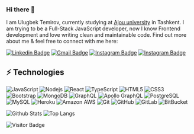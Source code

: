 ### Hi there 👋

I am Ulugbek Temirov, currently studying at [Ajou university](https://www.ajou.uz/) in Tashkent. I am trying to be a Full-Stack JavaScript developer, now I know Frontend development and love writing clean and maintainable code. Find out more about me & feel free to connect with me here:

[![Linkedin Badge](https://img.shields.io/badge/-UlugbekTemirov-blue?style=flat&logo=Linkedin&logoColor=white&link=https://www.linkedin.com/in/ulugbek-temirov-844a84208//)](https://www.linkedin.com/in/ulugbek-temirov-844a84208/)
[![Gmail Badge](https://img.shields.io/badge/-temirovulugbek2003@gmail.com-c14438?style=flat&logo=Gmail&logoColor=white&link=mailto:temirovulugbek2003@gmail.com)](mailto:temirovulugbek2003@gmail.com)
[![Instagram Badge](https://img.shields.io/badge/-ulugbek.exe-critical?style=flat&logo=instagram&logoColor=white&link=https://instagram.com/ulugbek.exe)](https://www.instagram.com/ulugbek.exe)
[![Instagram Badge](https://img.shields.io/badge/-TemirovUlugbek-orange?style=flat&logo=telegram&logoColor=white&link=https://www.t.me/TemirovUlugbek)](https://www.t.me/TemirovUlugbek)


## ⚡ Technologies

![JavaScript](https://img.shields.io/badge/-JavaScript-black?style=flat&logo=javascript)
![Nodejs](https://img.shields.io/badge/-Nodejs-orange?style=flat&logo=Node.js)
![React](https://img.shields.io/badge/-React-black?style=flat&logo=react)
![TypeScript](https://img.shields.io/badge/-TypeScript-007ACC?style=flat&logo=typescript&logoColor=white)
![HTML5](https://img.shields.io/badge/-HTML5-E34F26?style=flat&logo=html5&logoColor=white)
![CSS3](https://img.shields.io/badge/-CSS3-1572B6?style=flat&logo=css3)
![Bootstrap](https://img.shields.io/badge/-Bootstrap-563D7C?style=flat&logo=bootstrap&logoColor=white)
![MongoDB](https://img.shields.io/badge/-MongoDB-black?style=flat&logo=mongodb)
![GraphQL](https://img.shields.io/badge/-GraphQL-E10098?style=flat&logo=graphql)
![Apollo GraphQL](https://img.shields.io/badge/-Apollo%20GraphQL-311C87?style=flat&logo=apollo-graphql)
![PostgreSQL](https://img.shields.io/badge/-PostgreSQL-336791?style=flat&logo=postgresql&logoColor=white)
![MySQL](https://img.shields.io/badge/-MySQL-black?style=flat&logo=mysql&logoColor=white)
![Heroku](https://img.shields.io/badge/-Heroku-430098?style=flat&logo=heroku)
![Amazon AWS](https://img.shields.io/badge/Amazon%20AWS-232F3E?style=flat&logo=amazon-aws)
![Git](https://img.shields.io/badge/-Git-black?style=flat&logo=git)
![GitHub](https://img.shields.io/badge/-GitHub-181717?style=flat&logo=github)
![GitLab](https://img.shields.io/badge/-GitLab-FCA121?style=flat&logo=gitlab)
![BitBucket](https://img.shields.io/badge/-BitBucket-darkblue?style=flat&logo=bitbucket)

![Github Stats](https://github-readme-stats.vercel.app/api?username=UlugbekTemirov&count_private=true&show_icons=true&card_width=500&include_all_commits=true&theme=dark)
![Top Langs](https://github-readme-stats.vercel.app/api/top-langs/?username=UlugbekTemirov&hide=TeX&layout=default&card_width=100%&theme=dark)

![Visitor Badge](https://visitor-badge.laobi.icu/badge?page_id=UlugbekTemirov.UlugbekTemirov)
